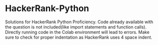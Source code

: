 # HackerRank-Python

Solutions for HackerRank Python Proficiency.
Code already available with the question is not included(like import statements and function calls).
Directly running code in the Colab environment will lead to errors.
Make sure to check for proper indentation as HackerRank uses 4 space indent.
